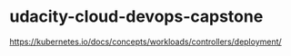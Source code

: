 # udacity-cloud-devops-capstone

https://kubernetes.io/docs/concepts/workloads/controllers/deployment/
